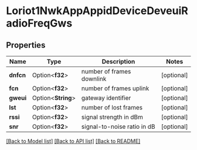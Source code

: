 # Loriot1NwkAppAppidDeviceDeveuiRadioFreqGws

## Properties

Name | Type | Description | Notes
------------ | ------------- | ------------- | -------------
**dnfcn** | Option<**f32**> | number of frames downlink | [optional]
**fcn** | Option<**f32**> | number of frames uplink | [optional]
**gweui** | Option<**String**> | gateway identifier | [optional]
**lst** | Option<**f32**> | number of lost frames | [optional]
**rssi** | Option<**f32**> | signal strength in dBm | [optional]
**snr** | Option<**f32**> | signal-to-noise ratio in dB | [optional]

[[Back to Model list]](../README.md#documentation-for-models) [[Back to API list]](../README.md#documentation-for-api-endpoints) [[Back to README]](../README.md)


